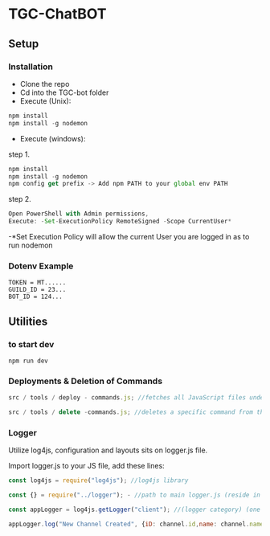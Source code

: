 # TGC-ChatBOT

## Setup

### Installation

- Clone the repo
- Cd into the TGC-bot folder
- Execute (Unix):

```js
npm install
npm install -g nodemon
```

- Execute (windows):

step 1.

```js
npm install
npm install -g nodemon
npm config get prefix -> Add npm PATH to your global env PATH
```

step 2.

```js
Open PowerShell with Admin permissions,
Execute: -Set-ExecutionPolicy RemoteSigned -Scope CurrentUser*
```

-\*Set Execution Policy will allow the current User you are logged in as to run nodemon

### Dotenv Example

```
TOKEN = MT......
GUILD_ID = 23...
BOT_ID = 124...
```

## Utilities

### to start dev

`npm run dev`

### Deployments & Deletion of Commands

```js
src / tools / deploy - commands.js; //fetches all JavaScript files under /commands/utility and published them. (node .\src\tools\deploy-commands.js)

src / tools / delete -commands.js; //deletes a specific command from the bot! (You should also remove the file and the remove the '/' command from the Apps Integration bot Management Panel)`
```

### Logger

Utilize log4js, configuration and layouts sits on logger.js file.

Import logger.js to your JS file, add these lines:

```js
const log4js = require("log4js"); //log4js library

const {} = require("../logger"); - //path to main logger.js (reside in the src folder)

const appLogger = log4js.getLogger("client"); //(logger category) (one of: app | channel | client)

appLogger.log("New Channel Created", {iD: channel.id,name: channel.name}); // usage example writes to the logger that a new channel was created with the channel ID and the channel name.
```
